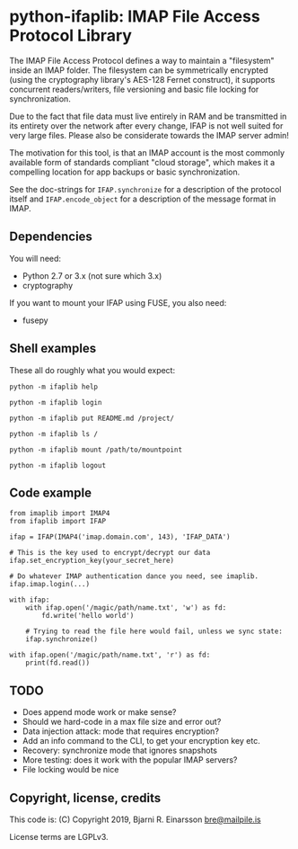 # python-ifaplib: IMAP File Access Protocol Library

The IMAP File Access Protocol defines a way to maintain a "filesystem" inside
an IMAP folder. The filesystem can be symmetrically encrypted (using the
cryptography library's AES-128 Fernet construct), it supports concurrent
readers/writers, file versioning and basic file locking for synchronization.

Due to the fact that file data must live entirely in RAM and be transmitted in
its entirety over the network after every change, IFAP is not well suited for
very large files. Please also be considerate towards the IMAP server admin!

The motivation for this tool, is that an IMAP account is the most commonly
available form of standards compliant "cloud storage", which makes it a
compelling location for app backups or basic synchronization.

See the doc-strings for `IFAP.synchronize` for a description of the protocol
itself and `IFAP.encode_object` for a description of the message format in
IMAP.


## Dependencies

You will need:

   * Python 2.7 or 3.x (not sure which 3.x)
   * cryptography

If you want to mount your IFAP using FUSE, you also need:

   * fusepy


## Shell examples

These all do roughly what you would expect:

    python -m ifaplib help

    python -m ifaplib login

    python -m ifaplib put README.md /project/

    python -m ifaplib ls /

    python -m ifaplib mount /path/to/mountpoint

    python -m ifaplib logout


## Code example

    from imaplib import IMAP4
    from ifaplib import IFAP

    ifap = IFAP(IMAP4('imap.domain.com', 143), 'IFAP_DATA')

    # This is the key used to encrypt/decrypt our data
    ifap.set_encryption_key(your_secret_here)

    # Do whatever IMAP authentication dance you need, see imaplib.
    ifap.imap.login(...)

    with ifap:
        with ifap.open('/magic/path/name.txt', 'w') as fd:
            fd.write('hello world')

        # Trying to read the file here would fail, unless we sync state:
        ifap.synchronize()

    with ifap.open('/magic/path/name.txt', 'r') as fd:
        print(fd.read())


## TODO

   * Does append mode work or make sense?
   * Should we hard-code in a max file size and error out?
   * Data injection attack: mode that requires encryption?
   * Add an info command to the CLI, to get your encryption key etc.
   * Recovery: synchronize mode that ignores snapshots
   * More testing: does it work with the popular IMAP servers?
   * File locking would be nice


## Copyright, license, credits

This code is: (C) Copyright 2019, Bjarni R. Einarsson <bre@mailpile.is>

License terms are LGPLv3.
